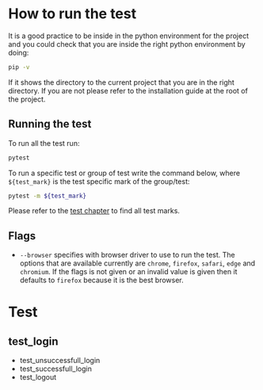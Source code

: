 # How to run the test
It is a good practice to be inside in the python environment for the project and you could check that you are inside the right python environment by doing:
```sh
pip -v
```
If it shows the directory to the current project that you are in the right directory. If you are not please refer to the installation guide at the root of the project.
## Running the test
To run all the test run:
```sh
pytest
```

To run a specific test or group of test write the command below, where `${test_mark}` is the test specific mark of the group/test:
```sh
pytest -m ${test_mark}
```
Please refer to the [test chapter](#Test) to find all test marks.
## Flags
- `--browser` specifies with browser driver to use to run the test. The options that are available currently are `chrome`, `firefox`, `safari`, `edge` and `chromium`. If the flags is not given or an invalid value is given then it defaults to `firefox` because it is the best browser.

# Test
## test_login
- test_unsuccessfull_login
- test_successfull_login
- test_logout